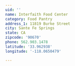 ```yaml
---
uid: ''
name: Interfaith Food Center
category: Food Pantry
address_1: 11819 Burke Street
city: Sante Fe Springs
state: CA
zipcode: '90670'
phone: 562.903.1478
latitude: '33.962938'
longitude: '-118.0650479'

---
```

